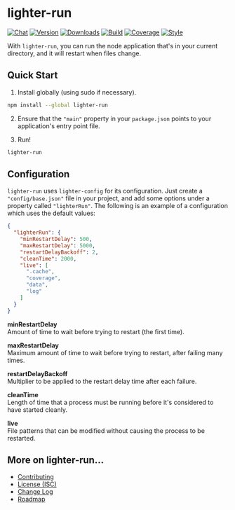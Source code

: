 # lighter-run
[![Chat](https://badges.gitter.im/chat.svg)](//gitter.im/lighterio/public)
[![Version](https://img.shields.io/npm/v/lighter-run.svg)](//www.npmjs.com/package/lighter-run)
[![Downloads](https://img.shields.io/npm/dm/lighter-run.svg)](//www.npmjs.com/package/lighter-run)
[![Build](https://img.shields.io/travis/lighterio/lighter-run.svg)](//travis-ci.org/lighterio/lighter-run)
[![Coverage](https://img.shields.io/coveralls/lighterio/lighter-run/master.svg)](//coveralls.io/r/lighterio/lighter-run)
[![Style](https://img.shields.io/badge/code%20style-standard-brightgreen.svg)](//www.npmjs.com/package/standard)

With `lighter-run`, you can run the node application that's in your current
directory, and it will restart when files change.

## Quick Start
1. Install globally (using sudo if necessary).
```bash
npm install --global lighter-run
```
2. Ensure that the `"main"` property in your `package.json` points to your
application's entry point file.

3. Run!
```bash
lighter-run
```

## Configuration
`lighter-run` uses `lighter-config` for its configuration. Just create a
`"config/base.json"` file in your project, and add some options under a
property called `"lighterRun"`. The following is an example of a configuration which uses the default values:
```json
{
  "lighterRun": {
    "minRestartDelay": 500,
    "maxRestartDelay": 5000,
    "restartDelayBackoff": 2,
    "cleanTime": 2000,
    "live": [
      ".cache",
      "coverage",
      "data",
      "log"
    ]
  }
}
```

**minRestartDelay**<br>
Amount of time to wait before trying to restart (the first time).

**maxRestartDelay**<br>
Maximum amount of time to wait before trying to restart, after failing many times.

**restartDelayBackoff**<br>
Multiplier to be applied to the restart delay time after each failure.

**cleanTime**<br>
Length of time that a process must be running before it's considered to have started cleanly.

**live**<br>
File patterns that can be modified without causing the process to be restarted.


## More on lighter-run...
* [Contributing](//github.com/lighterio/lighter-run/blob/master/CONTRIBUTING.md)
* [License (ISC)](//github.com/lighterio/lighter-run/blob/master/LICENSE.md)
* [Change Log](//github.com/lighterio/lighter-run/blob/master/CHANGELOG.md)
* [Roadmap](//github.com/lighterio/lighter-run/blob/master/ROADMAP.md)
